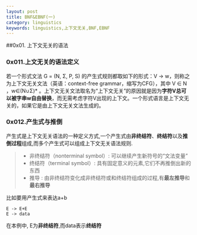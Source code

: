 ```yaml
---
layout: post
title: BNF&EBNF(一)
category: linguistics
keywords: linguistics,上下文无关,BNF,EBNF
---
```



##0x01. 上下文无关的语法

### 0x011.上文无关的语法定义

若一个形式文法 G = (N, Σ, P, S) 的产生式规则都取如下的形式：V -> w，则称之为上下文无关文法（英语：context-free grammar，缩写为CFG），其中 V ∈ N ，w∈(N∪Σ)* 。上下文无关文法取名为“上下文无关”的原因就是因为**字符V总可以被字串w自由替换**，而无需考虑字符V出现的上下文。一个形式语言是上下文无关的，如果它是由上下文无关文法生成的。

### 0x012.产生式与推倒

产生式是上下文无关语法的一种定义方式,一个产生式由**非终结符**、**终结符**以及**推倒过程**组成,而多个产生式可以组成上下文无关语法规则.

> * 非终结符（nonterminal symbol）: 可以继续产生新符号的“文法变量”
> * 终结符（terminal symbol）: 具有固定意义的元素,它们不再推倒出新的东西
> * 推导 : 由非终结符变化成非终结符或和终结符组成的过程,有**最左推导**和**最右推导**

比如要用产生式来表达a+b

	E -> E+E
	E -> data

在本例中, E为**非终结符**,而data表示**终结符**




